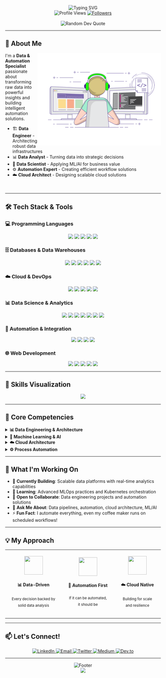 <div align="center">
  <img src="https://readme-typing-svg.herokuapp.com?font=Fira+Code&weight=600&size=28&duration=3000&pause=1000&color=58A6FF¢er=true&vCenter=true&width=600&lines=Hi+👋+I'm+Katia+Atlântico;Data+Engineer+%7C+Data+Scientist;Automation+Specialist+%7C+Cloud+Architect" alt="Typing SVG" />
</div>

<div align="center">
  <img src="https://komarev.com/ghpvc/?username=katiaatlantico&label=Profile%20views&color=0e75b6&style=for-the-badge" alt="Profile Views" />
  <a href="https://github.com/katiaatlantico?tab=followers">
    <img src="https://img.shields.io/github/followers/katiaatlantico?label=Followers&style=for-the-badge&color=ff69b4" alt="Followers" />
  </a>
</div>

<br/>

<div align="center">
  <img src="https://quotes-github-readme.vercel.app/api?type=horizontal&theme=tokyonight" alt="Random Dev Quote"/>
</div>

---

## 🚀 About Me

<img align="right" alt="Coding" width="400" src="https://raw.githubusercontent.com/devSouvik/devSouvik/master/gif3.gif">

I'm a **Data & Automation Specialist** passionate about transforming raw data into powerful insights and building intelligent automation solutions.

- 🏗️ **Data Engineer** - Architecting robust data infrastructures
- 📊 **Data Analyst** - Turning data into strategic decisions
- 🧪 **Data Scientist** - Applying ML/AI for business value
- ⚙️ **Automation Expert** - Creating efficient workflow solutions
- ☁️ **Cloud Architect** - Designing scalable cloud solutions

<br clear="both">

---

## 🛠️ Tech Stack & Tools

### 💻 Programming Languages
<p align="center">
  <img src="https://img.shields.io/badge/Python-3776AB?style=for-the-badge&logo=python&logoColor=white" />
  <img src="https://img.shields.io/badge/JavaScript-F7DF1E?style=for-the-badge&logo=javascript&logoColor=black" />
  <img src="https://img.shields.io/badge/TypeScript-007ACC?style=for-the-badge&logo=typescript&logoColor=white" />
  <img src="https://img.shields.io/badge/SQL-4479A1?style=for-the-badge&logo=postgresql&logoColor=white" />
  <img src="https://img.shields.io/badge/R-276DC3?style=for-the-badge&logo=r&logoColor=white" />
</p>

### 🗄️ Databases & Data Warehouses
<p align="center">
  <img src="https://img.shields.io/badge/MySQL-00000F?style=for-the-badge&logo=mysql&logoColor=white" />
  <img src="https://img.shields.io/badge/PostgreSQL-316192?style=for-the-badge&logo=postgresql&logoColor=white" />
  <img src="https://img.shields.io/badge/MongoDB-4EA94B?style=for-the-badge&logo=mongodb&logoColor=white" />
  <img src="https://img.shields.io/badge/Redis-DC382D?style=for-the-badge&logo=redis&logoColor=white" />
  <img src="https://img.shields.io/badge/Snowflake-29B5E8?style=for-the-badge&logo=snowflake&logoColor=white" />
  <img src="https://img.shields.io/badge/Amazon_Redshift-8C4FFF?style=for-the-badge&logo=amazon-redshift&logoColor=white" />
</p>

### ☁️ Cloud & DevOps
<p align="center">
  <img src="https://img.shields.io/badge/AWS-232F3E?style=for-the-badge&logo=amazon-aws&logoColor=white" />
  <img src="https://img.shields.io/badge/Docker-2496ED?style=for-the-badge&logo=docker&logoColor=white" />
  <img src="https://img.shields.io/badge/Kubernetes-326CE5?style=for-the-badge&logo=kubernetes&logoColor=white" />
  <img src="https://img.shields.io/badge/Terraform-7B42BC?style=for-the-badge&logo=terraform&logoColor=white" />
  <img src="https://img.shields.io/badge/GitHub_Actions-2088FF?style=for-the-badge&logo=github-actions&logoColor=white" />
</p>

### 📊 Data Science & Analytics
<p align="center">
  <img src="https://img.shields.io/badge/Pandas-150458?style=for-the-badge&logo=pandas&logoColor=white" />
  <img src="https://img.shields.io/badge/NumPy-013243?style=for-the-badge&logo=numpy&logoColor=white" />
  <img src="https://img.shields.io/badge/Scikit_Learn-F7931E?style=for-the-badge&logo=scikit-learn&logoColor=white" />
  <img src="https://img.shields.io/badge/TensorFlow-FF6F00?style=for-the-badge&logo=tensorflow&logoColor=white" />
  <img src="https://img.shields.io/badge/Apache_Spark-E25A1C?style=for-the-badge&logo=apache-spark&logoColor=white" />
  <img src="https://img.shields.io/badge/Power_BI-F2C811?style=for-the-badge&logo=power-bi&logoColor=black" />
  <img src="https://img.shields.io/badge/Tableau-E97627?style=for-the-badge&logo=tableau&logoColor=white" />
</p>

### 🤖 Automation & Integration
<p align="center">
  <img src="https://img.shields.io/badge/n8n-EA4B71?style=for-the-badge&logo=n8n&logoColor=white" />
  <img src="https://img.shields.io/badge/Apache_Airflow-017CEE?style=for-the-badge&logo=apache-airflow&logoColor=white" />
  <img src="https://img.shields.io/badge/Zapier-FF4A00?style=for-the-badge&logo=zapier&logoColor=white" />
  <img src="https://img.shields.io/badge/Make-6D00CC?style=for-the-badge&logo=make&logoColor=white" />
</p>

### 🌐 Web Development
<p align="center">
  <img src="https://img.shields.io/badge/HTML5-E34F26?style=for-the-badge&logo=html5&logoColor=white" />
  <img src="https://img.shields.io/badge/CSS3-1572B6?style=for-the-badge&logo=css3&logoColor=white" />
  <img src="https://img.shields.io/badge/React-20232A?style=for-the-badge&logo=react&logoColor=61DAFB" />
  <img src="https://img.shields.io/badge/Node.js-43853D?style=for-the-badge&logo=node.js&logoColor=white" />
  <img src="https://img.shields.io/badge/FastAPI-009688?style=for-the-badge&logo=fastapi&logoColor=white" />
</p>

---

## 🎨 Skills Visualization

<div align="center">
  <img src="https://skillicons.dev/icons?i=py,js,ts,docker,aws,mongodb,mysql,postgres,redis,kubernetes,terraform,git,github,vscode,linux,bash,react,nodejs,html,css,fastapi,flask,django,jupyter,anaconda&perline=8" />
</div>

---

## 🎯 Core Competencies

<details>
<summary><b>📊 Data Engineering & Architecture</b></summary>

- **ETL/ELT Pipelines**: Design and implementation of robust data pipelines
- **Data Warehousing**: Dimensional modeling, Star/Snowflake schemas
- **Data Lakes**: Building scalable data lake architectures
- **Real-time Processing**: Stream processing with Kafka, Kinesis
- **Data Quality**: Implementing data validation and quality frameworks
</details>

<details>
<summary><b>🤖 Machine Learning & AI</b></summary>

- **Predictive Modeling**: Classification, Regression, Time Series
- **Deep Learning**: Neural Networks, CNN, RNN, Transformers
- **NLP**: Text analysis, Sentiment analysis, Named Entity Recognition
- **Computer Vision**: Image classification, Object detection
- **MLOps**: Model deployment, monitoring, and lifecycle management
</details>

<details>
<summary><b>☁️ Cloud Architecture</b></summary>

- **AWS Services**: EC2, S3, Lambda, Glue, Redshift, SageMaker
- **Infrastructure as Code**: Terraform, CloudFormation
- **Serverless**: Lambda functions, API Gateway, Step Functions
- **Cost Optimization**: Resource management and cost reduction strategies
- **Security**: IAM, VPC, Security Groups, Encryption
</details>

<details>
<summary><b>⚙️ Process Automation</b></summary>

- **Workflow Automation**: n8n, Airflow, Prefect
- **RPA**: Robotic Process Automation implementation
- **API Integration**: RESTful APIs, GraphQL, Webhooks
- **Business Process Optimization**: Process mapping and improvement
- **Custom Automation Solutions**: Python scripts, scheduled jobs
</details>

---

## 🌟 What I'm Working On

- 🔭 **Currently Building**: Scalable data platforms with real-time analytics capabilities
- 🌱 **Learning**: Advanced MLOps practices and Kubernetes orchestration
- 👯 **Open to Collaborate**: Data engineering projects and automation solutions
- 💬 **Ask Me About**: Data pipelines, automation, cloud architecture, ML/AI
- ⚡ **Fun Fact**: I automate everything, even my coffee maker runs on scheduled workflows!

---

## 💡 My Approach

<div align="center">
  <table>
    <tr>
      <td align="center" style="padding: 20px">
        <img src="https://media.giphy.com/media/3oKIPEqDGUULpEU0aQ/giphy.gif" width="60" height="60">
        <h4>📊 Data-Driven</h4>
        <p><sub>Every decision backed by solid data analysis</sub></p>
      </td>
      <td align="center" style="padding: 20px">
        <img src="https://media.giphy.com/media/LaVp0AyqR5bGsC5Cbm/giphy.gif" width="60" height="60">
        <h4>🤖 Automation First</h4>
        <p><sub>If it can be automated, it should be</sub></p>
      </td>
      <td align="center" style="padding: 20px">
        <img src="https://media.giphy.com/media/xT9IgzoKnwFNmISR8I/giphy.gif" width="60" height="60">
        <h4>☁️ Cloud Native</h4>
        <p><sub>Building for scale and resilience</sub></p>
      </td>
    </tr>
  </table>
</div>


---

## 📫 Let's Connect!

<div align="center">
  <a href="https://linkedin.com/in/katiaatlantico" target="_blank">
    <img src="https://img.shields.io/badge/LinkedIn-0077B5?style=for-the-badge&logo=linkedin&logoColor=white" alt="LinkedIn"/>
  </a>
  <a href="mailto:katia.atlantico@example.com">
    <img src="https://img.shields.io/badge/Email-D14836?style=for-the-badge&logo=gmail&logoColor=white" alt="Email"/>
  </a>
  <a href="https://twitter.com/katiaatlantico" target="_blank">
    <img src="https://img.shields.io/badge/Twitter-1DA1F2?style=for-the-badge&logo=twitter&logoColor=white" alt="Twitter"/>
  </a>
  <a href="https://medium.com/@katiaatlantico" target="_blank">
    <img src="https://img.shields.io/badge/Medium-12100E?style=for-the-badge&logo=medium&logoColor=white" alt="Medium"/>
  </a>
  <a href="https://dev.to/katiaatlantico" target="_blank">
    <img src="https://img.shields.io/badge/dev.to-0A0A0A?style=for-the-badge&logo=dev.to&logoColor=white" alt="Dev.to"/>
  </a>
</div>

---

<div align="center">
  <img src="https://readme-typing-svg.herokuapp.com?font=Fira+Code&size=18&duration=2000&pause=1000&color=58A6FF¢er=true&vCenter=true&width=600&lines=Thanks+for+visiting!+✨;Let's+connect+and+build+amazing+things+together!+🚀" alt="Footer" />
</div>

<div align="center">
  <img src="https://capsule-render.vercel.app/api?type=waving&color=gradient&height=100§ion=footer" />
</div>
